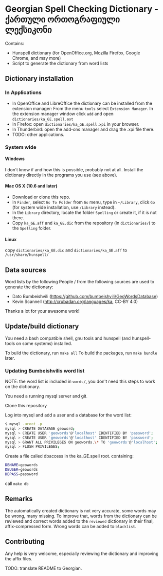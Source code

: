 
# Georgian Spell Checking Dictionary -  ქართული ორთოგრაფიული ლექსიკონი #

Contains:

- Hunspell dictionary (for OpenOffice.org, Mozilla Firefox, Google Chrome, and may more)
- Script to generate the dictionary from word lists

## Dictionary installation ##

### In Applications ##

- In OpenOffice and LibreOffice the dictionary can be installed from the extension manager:
  From the menu `tools` select `Extension Manager`. In the extension manager
  window click `add` and open `dictionaries/ka_GE.spell.oxt`
- In Firefox: open `dictionaries/ka_GE.spell.xpi` in your browser.
- In Thunderbird: open the add-ons manager and drag the .xpi file there.
- TODO: other applications.

### System wide ###

#### Windows ####

I don't know if and how this is possible, probably not at all. Install the dictionary
directly in the programs you use (see above).

#### Mac OS X (10.6 and later) ####

- Download or clone this repo.
- In `Finder`, select `Go To Folder` from `Go` menu, type in `~/Library`, click
  `Go` (for system wide installation, use `/Library` instead).
- In the `Library` directory, locate the folder `Spelling` or create it, if it is not there.
- Copy `ka_GE.aff` and `ka_GE.dic` from the repository (in `dictionaries/`) to the `Spelling` folder.

#### Linux ####

copy `dictionaries/ka_GE.dic` and `dictionaries/ka_GE.aff` to `/usr/share/hunspell/`


## Data sources ##

Word lists by the following People / from the following sources are used to generate the dictionary:

- Dato Bumbeishvili (https://github.com/bumbeishvili/GeoWordsDatabase)
- Kevin Scannell (http://crubadan.org/languages/ka, CC-BY 4.0) 

Thanks a lot for your awesome work! 


## Update/build dictionary ##

You need a bash compatible shell, gnu tools and  hunspell (and
hunspell-tools on some systems) installed.

To build the dictionary, run `make all`
To build the packages, run `make bundle` later.

### Updating Bumbeishvilis word list ###

NOTE: the word list is included in `words/`, you don't need this steps to work
on the dictionary.

You need a running mysql server and git.

Clone this repository

Log into mysql and add a user and a database for the word list:

```bash
$ mysql -uroot -p
mysql > CREATE DATABASE geoword;
mysql > CREATE USER 'geowords'@'localhost' IDENTIFIED BY 'password';
mysql > CREATE USER 'geowords'@'localhost' IDENTIFIED BY 'password';
mysql > GRANT ALL PRIVILEGES ON geowords.\* TO 'geowords'@'localhost'; 
mysql > FLUSH PRIVILEGES;
```

Create a file called dbaccess in the ka\_GE.spell root.
containing:

```bash
DBNAME=geowords
DBUSER=geowords
DBPASS=password
```

call `make db`


## Remarks ##

The automatically created dictionary is not very accurate, some words may be wrong,
many missing. To improve that, words from the dictionary can be reviewed and
correct words added to the `reviewed` dictionary in their final,
affix-compressed form. Wrong words can be added to `blacklist`.

## Contributing ##

Any help is very welcome, especially reviewing the dictionary and improving the affix files.


TODO: translate README to Georgian.

